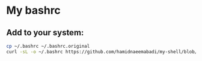 # My bashrc
## Add to your system:
```bash
cp ~/.bashrc ~/.bashrc.original
curl -sL -o ~/.bashrc https://github.com/hamidnaeemabadi/my-shell/blob/main/bashrc
```
